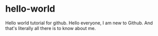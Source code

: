 # hello-world
Hello world tutorial for github.
Hello everyone, I am new to Github. And that's literally all there is to know about me.
